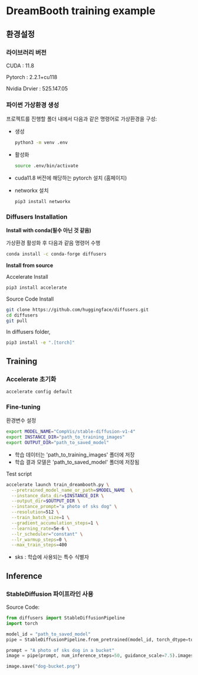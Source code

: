 # DreamBooth training example

## 환경설정

### 라이브러리 버전

CUDA : 11.8

Pytorch : 2.2.1+cu118

Nvidia Drvier : 525.147.05

### 파이썬 가상환경 생성

프로젝트를 진행할 폴더 내에서 다음과 같은 명령어로 가상환경을 구성:

- 생성

  ``` bash
  python3 -m venv .env
  ```

- 활성화

  ```bash
  source .env/bin/activate
  ```
- cuda11.8 버전에 해당하는 pytorch 설치 (홈페이지)
- networkx 설치

  ```bash
  pip3 install networkx
  ```  

### Diffusers Installation

**Install with conda(필수 아닌 것 같음)**

가상환경 활성화 후 다음과 같음 명령어 수행 

```bash
conda install -c conda-forge diffusers
```



**Install from source**

Accelerate Install

```bash
pip3 install accelerate
```



Source Code Install

````bash
git clone https://github.com/huggingface/diffusers.git
cd diffusers
git pull
````



In diffusers folder,

```bash
pip3 install -e ".[torch]"
```



## Training

### Accelerate 초기화

```bash
accelerate config default
```



### Fine-tuning

환경변수 설정

```bash
export MODEL_NAME="CompVis/stable-diffusion-v1-4"
export INSTANCE_DIR="path_to_training_images"
export OUTPUT_DIR="path_to_saved_model"
```

- 학습 데이터는 'path_to_training_images' 폴더에 저장
- 학습 결과 모델은 'path_to_saved_model' 폴더에 저장됨



Test script

```bash
accelerate launch train_dreambooth.py \
  --pretrained_model_name_or_path=$MODEL_NAME  \
  --instance_data_dir=$INSTANCE_DIR \
  --output_dir=$OUTPUT_DIR \
  --instance_prompt="a photo of sks dog" \
  --resolution=512 \
  --train_batch_size=1 \
  --gradient_accumulation_steps=1 \
  --learning_rate=5e-6 \
  --lr_scheduler="constant" \
  --lr_warmup_steps=0 \
  --max_train_steps=400
```

- sks : 학습에 사용되는 특수 식별자



## Inference

### StableDiffusion 파이프라인 사용

Source Code:

```python
from diffusers import StableDiffusionPipeline
import torch

model_id = "path_to_saved_model"
pipe = StableDiffusionPipeline.from_pretrained(model_id, torch_dtype=torch.float16).to("cuda")

prompt = "A photo of sks dog in a bucket"
image = pipe(prompt, num_inference_steps=50, guidance_scale=7.5).images[0]

image.save("dog-bucket.png")
```

